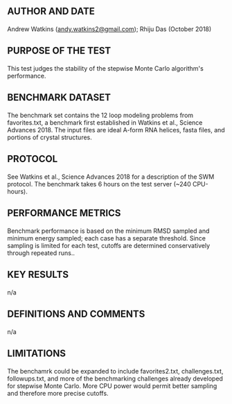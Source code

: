 ## AUTHOR AND DATE
#### 
Andrew Watkins (andy.watkins2@gmail.com); Rhiju Das (October 2018)

## PURPOSE OF THE TEST
#### 
This test judges the stability of the stepwise Monte Carlo algorithm's performance.

## BENCHMARK DATASET
#### 
The benchmark set contains the 12 loop modeling problems from favorites.txt, a benchmark first established in Watkins et al., Science Advances 2018. The input files are ideal A-form RNA helices, fasta files, and portions of crystal structures.

## PROTOCOL
#### 
See Watkins et al., Science Advances 2018 for a description of the SWM protocol. The benchmark takes 6 hours on the test server (~240 CPU-hours).

## PERFORMANCE METRICS
#### 
Benchmark performance is based on the minimum RMSD sampled and minimum energy sampled; each case has a separate threshold. Since sampling is limited for each test, cutoffs are determined conservatively through repeated runs..

## KEY RESULTS
#### 
n/a

## DEFINITIONS AND COMMENTS
#### 
n/a

## LIMITATIONS
#### 
The benchamrk could be expanded to include favorites2.txt, challenges.txt, followups.txt, and more of the benchmarking challenges already developed for stepwise Monte Carlo. More CPU power would permit better sampling and therefore more precise cutoffs.

